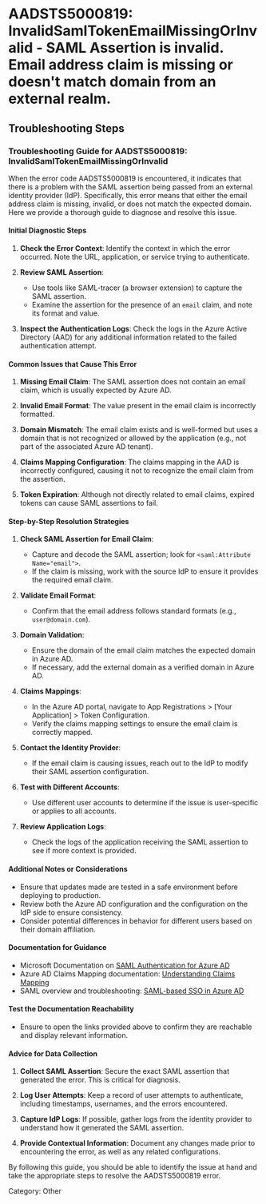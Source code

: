 # AADSTS5000819: InvalidSamlTokenEmailMissingOrInvalid - SAML Assertion is invalid. Email address claim is missing or doesn't match domain from an external realm.


## Troubleshooting Steps
### Troubleshooting Guide for AADSTS5000819: InvalidSamlTokenEmailMissingOrInvalid

When the error code AADSTS5000819 is encountered, it indicates that there is a problem with the SAML assertion being passed from an external identity provider (IdP). Specifically, this error means that either the email address claim is missing, invalid, or does not match the expected domain. Here we provide a thorough guide to diagnose and resolve this issue.

#### Initial Diagnostic Steps

1. **Check the Error Context**: Identify the context in which the error occurred. Note the URL, application, or service trying to authenticate.

2. **Review SAML Assertion**:
   - Use tools like SAML-tracer (a browser extension) to capture the SAML assertion.
   - Examine the assertion for the presence of an `email` claim, and note its format and value.

3. **Inspect the Authentication Logs**: Check the logs in the Azure Active Directory (AAD) for any additional information related to the failed authentication attempt.

#### Common Issues that Cause This Error

1. **Missing Email Claim**: The SAML assertion does not contain an email claim, which is usually expected by Azure AD.

2. **Invalid Email Format**: The value present in the email claim is incorrectly formatted.

3. **Domain Mismatch**: The email claim exists and is well-formed but uses a domain that is not recognized or allowed by the application (e.g., not part of the associated Azure AD tenant).

4. **Claims Mapping Configuration**: The claims mapping in the AAD is incorrectly configured, causing it not to recognize the email claim from the assertion.

5. **Token Expiration**: Although not directly related to email claims, expired tokens can cause SAML assertions to fail.

#### Step-by-Step Resolution Strategies

1. **Check SAML Assertion for Email Claim**:
   - Capture and decode the SAML assertion; look for `<saml:Attribute Name="email">`.
   - If the claim is missing, work with the source IdP to ensure it provides the required email claim.

2. **Validate Email Format**:
   - Confirm that the email address follows standard formats (e.g., `user@domain.com`).

3. **Domain Validation**:
   - Ensure the domain of the email claim matches the expected domain in Azure AD.
   - If necessary, add the external domain as a verified domain in Azure AD.

4. **Claims Mappings**:
   - In the Azure AD portal, navigate to App Registrations > [Your Application] > Token Configuration.
   - Verify the claims mapping settings to ensure the email claim is correctly mapped.

5. **Contact the Identity Provider**:
   - If the email claim is causing issues, reach out to the IdP to modify their SAML assertion configuration.

6. **Test with Different Accounts**:
   - Use different user accounts to determine if the issue is user-specific or applies to all accounts.

7. **Review Application Logs**:
   - Check the logs of the application receiving the SAML assertion to see if more context is provided.

#### Additional Notes or Considerations

- Ensure that updates made are tested in a safe environment before deploying to production.
- Review both the Azure AD configuration and the configuration on the IdP side to ensure consistency.
- Consider potential differences in behavior for different users based on their domain affiliation.

#### Documentation for Guidance

- Microsoft Documentation on [SAML Authentication for Azure AD](https://learn.microsoft.com/en-us/azure/active-directory/develop/v2-saml-technical-overview)
- Azure AD Claims Mapping documentation: [Understanding Claims Mapping](https://learn.microsoft.com/en-us/azure/active-directory/develop/active-directory-claims-mapping)
- SAML overview and troubleshooting: [SAML-based SSO in Azure AD](https://learn.microsoft.com/en-us/azure/active-directory/develop/active-directory-saml-protocol)

#### Test the Documentation Reachability

- Ensure to open the links provided above to confirm they are reachable and display relevant information.

#### Advice for Data Collection

1. **Collect SAML Assertion**: Secure the exact SAML assertion that generated the error. This is critical for diagnosis.

2. **Log User Attempts**: Keep a record of user attempts to authenticate, including timestamps, usernames, and the errors encountered.

3. **Capture IdP Logs**: If possible, gather logs from the identity provider to understand how it generated the SAML assertion.

4. **Provide Contextual Information**: Document any changes made prior to encountering the error, as well as any related configurations.

By following this guide, you should be able to identify the issue at hand and take the appropriate steps to resolve the AADSTS5000819 error.

Category: Other